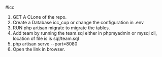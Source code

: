 #icc


1. GET A CLone of the repo.
2. Create a Database icc_cup or change the configuration in .env
3. RUN php artisan migrate to migrate the tables.
4. Add team by running the team.sql either in phpmyadmin or mysql cli, location of file is is sql/team.sql
5. php artisan serve --port=8080
6. Open the link in browser.
